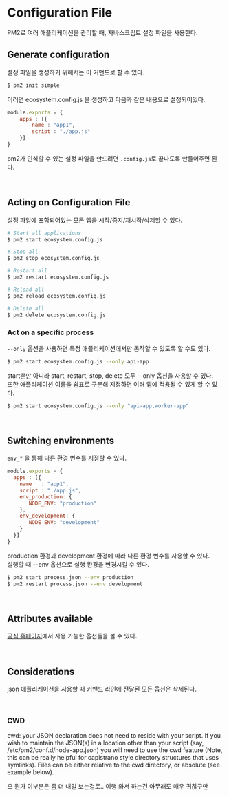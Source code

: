 # Configuration File
PM2로 여러 애플리케이션을 관리할 때, 자바스크립트 설정 파일을 사용한다.

## Generate configuration
설정 파일을 생성하기 위해서는 이 커맨드로 할 수 있다.
```bash
$ pm2 init simple
```

이러면 ecosystem.config.js 을 생성하고 다음과 같은 내용으로 설정되어있다.
```js
module.exports = {
    apps : [{
        name : "app1",
        script : "./app.js"
    }]
}
```

pm2가 인식할 수 있는 설정 파일을 만드려면 `.config.js`로 끝나도록 만들어주면 된다.

<br />

## Acting on Configuration File
설정 파일에 포함되어있는 모든 앱을 시작/중지/재시작/삭제할 수 있다.

```bash
# Start all applications
$ pm2 start ecosystem.config.js

# Stop all
$ pm2 stop ecosystem.config.js

# Restart all
$ pm2 restart ecosystem.config.js

# Reload all
$ pm2 reload ecosystem.config.js

# Delete all
$ pm2 delete ecosystem.config.js
```

### Act on a specific process
`--only` 옵션을 사용하면 특정 애플리케이션에서만 동작할 수 있도록 할 수도 있다.

```bash
$ pm2 start ecosystem.config.js --only api-app
```

start뿐만 아니라 start, restart, stop, delete 모두 --only 옵션을 사용할 수 있다.<br />
또한 애플리케이션 이름을 쉼표로 구분해 지정하면 여러 앱에 적용될 수 있게 할 수 있다.

```bash
$ pm2 start ecosystem.config.js --only "api-app,worker-app"
```

<br />

## Switching environments
`env_*` 을 통해 다른 환경 변수를 지정할 수 있다.

```js
module.exports = {
  apps : [{
    name   : "app1",
    script : "./app.js",
    env_production: {
       NODE_ENV: "production"
    },
    env_development: {
       NODE_ENV: "development"
    }
  }]
}
```

production 환경과 development 환경에 따라 다른 환경 변수를 사용할 수 있다.<br />
실행할 때 --env 옵션으로 실행 환경을 변경시킬 수 있다.

```bash
$ pm2 start process.json --env production
$ pm2 restart process.json --env development
```

<br />

## Attributes available
[공식 홈페이지](https://pm2.keymetrics.io/docs/usage/application-declaration/)에서
사용 가능한 옵션들을 볼 수 있다.

<br />

## Considerations
json 애플리케이션을 사용할 때 커맨드 라인에 전달된 모든 옵션은 삭제된다.

<br />

### CWD
cwd: your JSON declaration does not need to reside with your script. If you wish to maintain the JSON(s) in a location other than your script (say, /etc/pm2/conf.d/node-app.json) you will need to use the cwd feature (Note, this can be really helpful for capistrano style directory structures that uses symlinks). Files can be either relative to the cwd directory, or absolute (see example below).

오 뭔가 이부분은 좀 더 내일 보는걸로..
여행 와서 하는건 아무래도 매우 귀찮구만